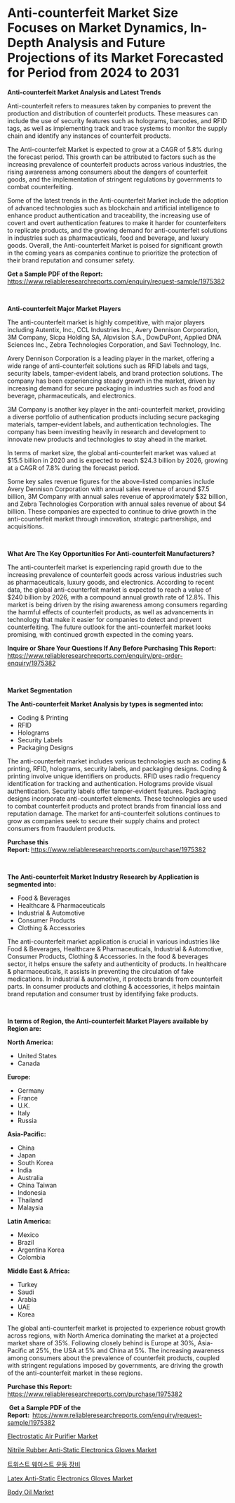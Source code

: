 <p><h1>Anti-counterfeit Market Size Focuses on Market Dynamics, In-Depth Analysis and Future Projections of its Market Forecasted for Period from 2024 to 2031</h1></p><p><strong>Anti-counterfeit Market Analysis and Latest Trends</strong></p>
<p><p>Anti-counterfeit refers to measures taken by companies to prevent the production and distribution of counterfeit products. These measures can include the use of security features such as holograms, barcodes, and RFID tags, as well as implementing track and trace systems to monitor the supply chain and identify any instances of counterfeit products.</p><p>The Anti-counterfeit Market is expected to grow at a CAGR of 5.8% during the forecast period. This growth can be attributed to factors such as the increasing prevalence of counterfeit products across various industries, the rising awareness among consumers about the dangers of counterfeit goods, and the implementation of stringent regulations by governments to combat counterfeiting.</p><p>Some of the latest trends in the Anti-counterfeit Market include the adoption of advanced technologies such as blockchain and artificial intelligence to enhance product authentication and traceability, the increasing use of covert and overt authentication features to make it harder for counterfeiters to replicate products, and the growing demand for anti-counterfeit solutions in industries such as pharmaceuticals, food and beverage, and luxury goods. Overall, the Anti-counterfeit Market is poised for significant growth in the coming years as companies continue to prioritize the protection of their brand reputation and consumer safety.</p></p>
<p><strong>Get a Sample PDF of the Report:&nbsp;</strong> <a href="https://www.reliableresearchreports.com/enquiry/request-sample/1975382">https://www.reliableresearchreports.com/enquiry/request-sample/1975382</a></p>
<p>&nbsp;</p>
<p><strong>Anti-counterfeit Major Market Players</strong></p>
<p><p>The anti-counterfeit market is highly competitive, with major players including Autentix, Inc., CCL Industries Inc., Avery Dennison Corporation, 3M Company, Sicpa Holding SA, Alpvision S.A., DowDuPont, Applied DNA Sciences Inc., Zebra Technologies Corporation, and Savi Technology, Inc.</p><p>Avery Dennison Corporation is a leading player in the market, offering a wide range of anti-counterfeit solutions such as RFID labels and tags, security labels, tamper-evident labels, and brand protection solutions. The company has been experiencing steady growth in the market, driven by increasing demand for secure packaging in industries such as food and beverage, pharmaceuticals, and electronics.</p><p>3M Company is another key player in the anti-counterfeit market, providing a diverse portfolio of authentication products including secure packaging materials, tamper-evident labels, and authentication technologies. The company has been investing heavily in research and development to innovate new products and technologies to stay ahead in the market.</p><p>In terms of market size, the global anti-counterfeit market was valued at $15.5 billion in 2020 and is expected to reach $24.3 billion by 2026, growing at a CAGR of 7.8% during the forecast period. </p><p>Some key sales revenue figures for the above-listed companies include Avery Dennison Corporation with annual sales revenue of around $7.5 billion, 3M Company with annual sales revenue of approximately $32 billion, and Zebra Technologies Corporation with annual sales revenue of about $4 billion. These companies are expected to continue to drive growth in the anti-counterfeit market through innovation, strategic partnerships, and acquisitions.</p></p>
<p>&nbsp;</p>
<p><strong>What Are The Key Opportunities For Anti-counterfeit Manufacturers?</strong></p>
<p><p>The anti-counterfeit market is experiencing rapid growth due to the increasing prevalence of counterfeit goods across various industries such as pharmaceuticals, luxury goods, and electronics. According to recent data, the global anti-counterfeit market is expected to reach a value of $240 billion by 2026, with a compound annual growth rate of 12.8%. This market is being driven by the rising awareness among consumers regarding the harmful effects of counterfeit products, as well as advancements in technology that make it easier for companies to detect and prevent counterfeiting. The future outlook for the anti-counterfeit market looks promising, with continued growth expected in the coming years.</p></p>
<p><strong>Inquire or Share Your Questions If Any Before Purchasing This Report:</strong> <a href="https://www.reliableresearchreports.com/enquiry/pre-order-enquiry/1975382">https://www.reliableresearchreports.com/enquiry/pre-order-enquiry/1975382</a></p>
<p>&nbsp;</p>
<p><strong>Market Segmentation</strong></p>
<p><strong>The Anti-counterfeit Market Analysis by types is segmented into:</strong></p>
<p><ul><li>Coding & Printing</li><li>RFID</li><li>Holograms</li><li>Security Labels</li><li>Packaging Designs</li></ul></p>
<p><p>The anti-counterfeit market includes various technologies such as coding & printing, RFID, holograms, security labels, and packaging designs. Coding & printing involve unique identifiers on products. RFID uses radio frequency identification for tracking and authentication. Holograms provide visual authentication. Security labels offer tamper-evident features. Packaging designs incorporate anti-counterfeit elements. These technologies are used to combat counterfeit products and protect brands from financial loss and reputation damage. The market for anti-counterfeit solutions continues to grow as companies seek to secure their supply chains and protect consumers from fraudulent products.</p></p>
<p><strong>Purchase this Report:&nbsp;</strong><a href="https://www.reliableresearchreports.com/purchase/1975382">https://www.reliableresearchreports.com/purchase/1975382</a></p>
<p>&nbsp;</p>
<p><strong>The Anti-counterfeit Market Industry Research by Application is segmented into:</strong></p>
<p><ul><li>Food & Beverages</li><li>Healthcare & Pharmaceuticals</li><li>Industrial & Automotive</li><li>Consumer Products</li><li>Clothing & Accessories</li></ul></p>
<p><p>The anti-counterfeit market application is crucial in various industries like Food & Beverages, Healthcare & Pharmaceuticals, Industrial & Automotive, Consumer Products, Clothing & Accessories. In the food & beverages sector, it helps ensure the safety and authenticity of products. In healthcare & pharmaceuticals, it assists in preventing the circulation of fake medications. In industrial & automotive, it protects brands from counterfeit parts. In consumer products and clothing & accessories, it helps maintain brand reputation and consumer trust by identifying fake products.</p></p>
<p>&nbsp;</p>
<p><strong>In terms of Region, the Anti-counterfeit Market Players available by Region are:</strong></p>
<p>
    <p> <strong> North America: </strong>
        <ul>
            <li>United States</li>
            <li>Canada</li>
        </ul>
        </p> 
    <p> <strong> Europe: </strong>
        <ul>
            <li>Germany</li>
            <li>France</li>
            <li>U.K.</li>
            <li>Italy</li>
            <li>Russia</li>
        </ul>
        </p> 
    <p> <strong> Asia-Pacific: </strong>
        <ul>
            <li>China</li>
            <li>Japan</li>
            <li>South Korea</li>
            <li>India</li>
            <li>Australia</li>
            <li>China Taiwan</li>
            <li>Indonesia</li>
            <li>Thailand</li>
            <li>Malaysia</li>
        </ul>
        </p> 
    <p> <strong> Latin America: </strong>
        <ul>
            <li>Mexico</li>
            <li>Brazil</li>
            <li>Argentina Korea</li>
            <li>Colombia</li>
        </ul>
        </p> 
    <p> <strong> Middle East & Africa: </strong>
        <ul>
            <li>Turkey</li>
            <li>Saudi</li>
            <li>Arabia</li>
            <li>UAE</li>
            <li>Korea</li>
        </ul>
    </p>
    </p>
<p><p>The global anti-counterfeit market is projected to experience robust growth across regions, with North America dominating the market at a projected market share of 35%. Following closely behind is Europe at 30%, Asia-Pacific at 25%, the USA at 5% and China at 5%. The increasing awareness among consumers about the prevalence of counterfeit products, coupled with stringent regulations imposed by governments, are driving the growth of the anti-counterfeit market in these regions.</p></p>
<p><strong>Purchase this Report: </strong><a href="https://www.reliableresearchreports.com/purchase/1975382">https://www.reliableresearchreports.com/purchase/1975382</a></p>
<p>&nbsp;<strong>Get a Sample PDF of the Report:&nbsp;&nbsp;</strong><a href="https://www.reliableresearchreports.com/enquiry/request-sample/1975382">https://www.reliableresearchreports.com/enquiry/request-sample/1975382</a></p>
<p><strong></strong></p>
<p><p><a href="https://view.publitas.com/reportprime-1/electrostatic-air-purifier-market-analysis-and-market-size-global-industry-overview-market-segmentation-and-forecast-2024-to-2031/">Electrostatic Air Purifier Market</a></p><p><a href="https://nifty-kite-d51.notion.site/Nitrile-Rubber-Anti-Static-Electronics-Gloves-Market-Insights-Market-Players-and-Forecast-Till-2031-d30c3e4e68b242fc800c353284f53eeb">Nitrile Rubber Anti-Static Electronics Gloves Market</a></p><p><a href="https://medium.com/@alagxrsdye646804/%ED%97%88%EB%A6%AC-%EB%8F%8C%EB%A6%AC%EA%B8%B0-%EC%9A%B4%EB%8F%99-%EA%B8%B0%EA%B5%AC-%EC%8B%9C%EC%9E%A5-%EA%B2%BD%EC%9F%81-%EB%B6%84%EC%84%9D-%EC%8B%9C%EC%9E%A5-%EB%8F%99%ED%96%A5-%EB%B0%8F-2031%EB%85%84%EA%B9%8C%EC%A7%80%EC%9D%98-%EC%98%88%EC%B8%A1-634d23aa2716">트위스트 웨이스트 운동 장비</a></p><p><a href="https://five-trouble-98a.notion.site/Latex-Anti-Static-Electronics-Gloves-Market-Size-Share-Trends-Analysis-Report-By-Material-By-Typ-9505047d7b214986b14dedc85d91ab40">Latex Anti-Static Electronics Gloves Market</a></p><p><a href="https://view.publitas.com/reportprime-1/body-oil-market-dynamics-2024-2031-also-about-its-market-trends-projections-and-opportunities/">Body Oil Market</a></p></p>